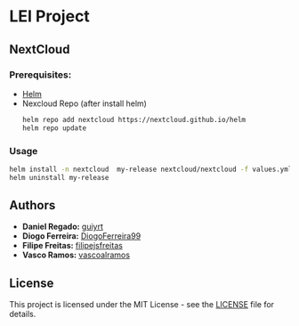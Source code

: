 # LEI Project

## NextCloud

### Prerequisites:

-   [Helm](https://helm.sh/docs/intro/install)
-   Nexcloud Repo (after install helm)
    ```bash
    helm repo add nextcloud https://nextcloud.github.io/helm
    helm repo update
    ```

### Usage

```bash
helm install -n nextcloud  my-release nextcloud/nextcloud -f values.yml --create-namespace  # install
helm uninstall my-release
```

## Authors

-   **Daniel Regado:** [guiyrt](https://github.com/guiyrt)
-   **Diogo Ferreira:** [DiogoFerreira99](https://github.com/DiogoFerreira99)
-   **Filipe Freitas:** [filipejsfreitas](https://github.com/filipejsfreitas)
-   **Vasco Ramos:** [vascoalramos](https://vascoalramos.me)

## License

This project is licensed under the MIT License - see the [LICENSE](LICENSE) file for details.

